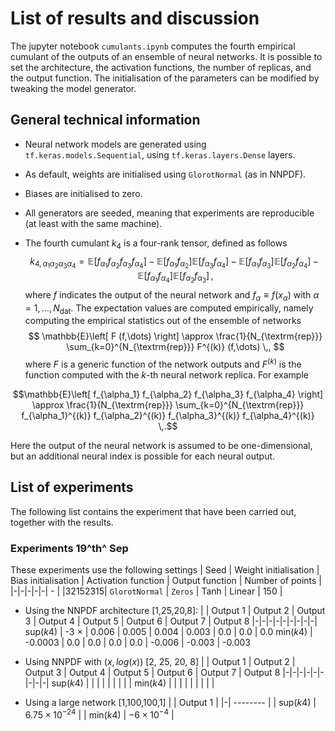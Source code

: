 # List of results and discussion

The jupyter notebook `cumulants.ipynb` computes the fourth empirical cumulant of the outputs of an ensemble of neural networks. It is possible to set the architecture, the activation functions, the number of replicas, and the output function. The initialisation of the parameters can be modified by tweaking the model generator.

## General technical information

+ Neural network models are generated using `tf.keras.models.Sequential`, using `tf.keras.layers.Dense` layers.

+ As default, weights are initialised using `GlorotNormal` (as in NNPDF).

+ Biases are initialised to zero.

+ All generators are seeded, meaning that experiments are reproducible (at least with the same machine).

+ The fourth cumulant $k_4$ is  a four-rank tensor, defined as follows
$$
k_{4, \alpha_1 \alpha_2 \alpha_3 \alpha_4} =
\mathbb{E} \left[
  f_{\alpha_1}
  f_{\alpha_2}
  f_{\alpha_3}
  f_{\alpha_4}
\right] -
  \mathbb{E} \left[
  f_{\alpha_1}
  f_{\alpha_2}
  \right]
  \mathbb{E} \left[
  f_{\alpha_3}
  f_{\alpha_4}
  \right] -
  \mathbb{E} \left[
  f_{\alpha_1}
  f_{\alpha_3}
  \right]
  \mathbb{E} \left[
  f_{\alpha_2}
  f_{\alpha_4}
  \right] -
  \mathbb{E} \left[
  f_{\alpha_1}
  f_{\alpha_4}
  \right]
  \mathbb{E} \left[
  f_{\alpha_2}
  f_{\alpha_3}
  \right] \,,
$$
where $f$ indicates the output of the neural network and $f_{\alpha} \equiv f(x_{\alpha})$ with $\alpha = 1,\dots, N_{\textrm{dat}}$. The expectation values are computed empirically, namely computing the empirical statistics out of the ensemble of networks
$$
\mathbb{E}\left[ F (f,\dots) \right] \approx
\frac{1}{N_{\textrm{rep}}}
\sum_{k=0}^{N_{\textrm{rep}}}
  F^{(k)} (f,\dots) \,,
$$
where $F$ is a generic function of the network outputs and $F^{(k)}$ is the function computed with the $k$-th neural network replica. For example

$$\mathbb{E}\left[
  f_{\alpha_1}
  f_{\alpha_2}
  f_{\alpha_3}
  f_{\alpha_4}
\right] \approx
\frac{1}{N_{\textrm{rep}}}
\sum_{k=0}^{N_{\textrm{rep}}}
  f_{\alpha_1}^{(k)}
  f_{\alpha_2}^{(k)}
  f_{\alpha_3}^{(k)}
  f_{\alpha_4}^{(k)} \,.$$
  
Here the output of the neural network is assumed to be one-dimensional, but an additional neural index is possible for each neural output.


## List of experiments
The following list contains the experiment that have been carried out, together with the results.

### Experiments 19^th^ Sep
These experiments use the following settings
| Seed | Weight initialisation | Bias initialisation | Activation function | Output function | Number of points |
|-|-|-|-|-| - |
|32152315| `GlorotNormal` | `Zeros` | Tanh | Linear | 150 |

+ Using the NNPDF architecture [1,25,20,8]:
    | | Output 1 | Output 2 | Output 3 | Output 4 | Output 5 | Output 6 | Output 7 | Output 8
    |-|-|-|-|-|-|-|-|-|
    sup($k4$) | -3 $\times$  | 0.006 | 0.005 | 0.004 | 0.003 | 0.0 | 0.0 | 0.0
    min($k4$) | -0.0003 | 0.0 | 0.0 | 0.0 |  0.0 | -0.006 | -0.003 | -0.003

+ Using NNPDF with $(x, log(x))$ [2, 25, 20, 8]
    | | Output 1 | Output 2 | Output 3 | Output 4 | Output 5 | Output 6 | Output 7 | Output 8
    |-|-|-|-|-|-|-|-|-|
    sup($k4$) |  |  |  |  |  |  |  |  |
    min($k4$) |  |  |  |  |  |  |  |  |

+ Using a large network [1,100,100,1]
    | | Output 1 | 
    |-| -------- |
    | sup($k4$) | $6.75 \times 10^{-24}$ |
    | min($k4$) | $- 6 \times 10^{-4}$ |

